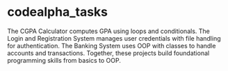 # codealpha_tasks
The CGPA Calculator computes GPA using loops and conditionals. The Login and Registration System manages user credentials with file handling for authentication. The Banking System uses OOP with classes to handle accounts and transactions. Together, these projects build foundational programming skills from basics to OOP.
